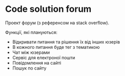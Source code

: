 # Code solution forum
Проект форум (з референсом на stack overflow).
 
 Функції, які плануються: 
 - Відкривати питання та рішення їх від інших юзерів
 - В кожного питання буде тег з тематикою
 - Чат між юзерами
 - Сервіс для електроної пошти
 - Повідомлення на сайті
 - Пошук по сайту
